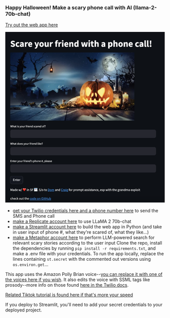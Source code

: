 ### Happy Halloween! Make a scary phone call with AI (llama-2-70b-chat)
[Try out the web app here](https://ai-halloween-story-phone-call.streamlit.app/)

![Web app screenshot](image.png)

- [get your Twilio credentials here and a phone number here](https://twilio.com/try-twilio) to send the SMS and Phone call
- [make a Replicate account here](https://replicate.com/) to use LLaMA 2 70b-chat
- [make a Streamlit account here](https://streamlit.io/) to build the web app in Python (and take in user input of phone #, what they're scared of, what they like...)
- [make a Metaphor account here](https://metaphor.systems/) to perform LLM-powered search for relevant scary stories according to the user input
Clone the repo, install the dependencies by running `pip install -r requirements.txt`, and make a .env file with your credentials. To run the app locally, replace the lines containing `st.secret` with the commented out versions using `os.environ.get`...

This app uses the Amazon Polly Brian voice--[you can replace it with one of the voices here if you wish](https://docs.aws.amazon.com/polly/latest/dg/voicelist.html). It also edits the voice with SSML tags like prosody--more info on those found [here in the Twilio docs](https://www.twilio.com/docs/voice/twiml/say/text-speech). 

[Related Tiktok tutorial is found here if that's more your speed](https://www.tiktok.com/@lizziepikachu/video/7159333251348172075)

If you deploy to Streamlit, you'll need to add your secret credentials to your deployed project.